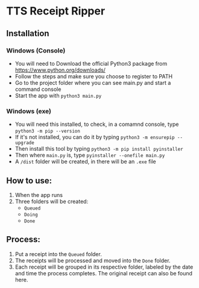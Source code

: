 # TTS Receipt Ripper

## Installation
### Windows (Console)
- You will need to Download the official Python3 package from https://www.python.org/downloads/
- Follow the steps and make sure you choose to register to PATH
- Go to the project folder where you can see main.py and start a command console
- Start the app with ```python3 main.py```
### Windows (exe)
- You will need this installed, to check, in a comamnd console, type `python3 -m pip --version`
- If it's not installed, you can do it by typing `python3 -m ensurepip --upgrade`
- Then install this tool by typing `python3 -m pip install pyinstaller`
- Then where `main.py` is, type `pyinstaller --onefile main.py`
- A `/dist` folder will be created, in there will be an `.exe` file

## How to use:
1. When the app runs
2. Three folders will be created:
   - `Queued`
   - `Doing`
   - `Done`

## Process:
1. Put a receipt into the `Queued` folder.
2. The receipts will be processed and moved into the `Done` folder.
3. Each receipt will be grouped in its respective folder, labeled by the date and time the process completes. The original receipt can also be found here.
